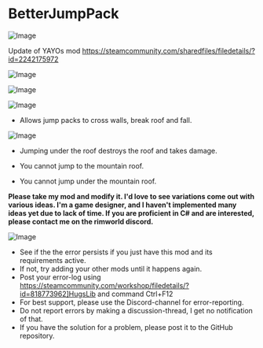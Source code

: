 # BetterJumpPack

![Image](https://i.imgur.com/buuPQel.png)

Update of YAYOs mod
https://steamcommunity.com/sharedfiles/filedetails/?id=2242175972

![Image](https://i.imgur.com/pufA0kM.png)

	
![Image](https://i.imgur.com/Z4GOv8H.png)

![Image](https://imgur.com/I3WPUFI.gif)


- Allows jump packs to cross walls, break roof and fall.



![Image](https://imgur.com/33k4WYy.gif)


- Jumping under the roof destroys the roof and takes damage.



- You cannot jump to the mountain roof.
- You cannot jump under the mountain roof.




**Please take my mod and modify it.
I'd love to see variations come out with various ideas.
I'm a game designer, and I haven't implemented many ideas yet due to lack of time.
If you are proficient in C# and are interested, please contact me on the rimworld discord.**

![Image](https://i.imgur.com/PwoNOj4.png)



-  See if the the error persists if you just have this mod and its requirements active.
-  If not, try adding your other mods until it happens again.
-  Post your error-log using https://steamcommunity.com/workshop/filedetails/?id=818773962]HugsLib and command Ctrl+F12
-  For best support, please use the Discord-channel for error-reporting.
-  Do not report errors by making a discussion-thread, I get no notification of that.
-  If you have the solution for a problem, please post it to the GitHub repository.



